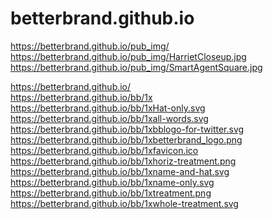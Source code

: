 # betterbrand.github.io


https://betterbrand.github.io/pub_img/
https://betterbrand.github.io/pub_img/HarrietCloseup.jpg
https://betterbrand.github.io/pub_img/SmartAgentSquare.jpg

https://betterbrand.github.io/ <br>
https://betterbrand.github.io/bb/1x <br>
https://betterbrand.github.io/bb/1xHat-only.svg <br>
https://betterbrand.github.io/bb/1xall-words.svg <br>
https://betterbrand.github.io/bb/1xbblogo-for-twitter.svg <br>
https://betterbrand.github.io/bb/1xbetterbrand_logo.png <br>
https://betterbrand.github.io/bb/1xfavicon.ico <br>
https://betterbrand.github.io/bb/1xhoriz-treatment.png <br>
https://betterbrand.github.io/bb/1xname-and-hat.svg <br>
https://betterbrand.github.io/bb/1xname-only.svg <br>
https://betterbrand.github.io/bb/1xtreatment.png <br>
https://betterbrand.github.io/bb/1xwhole-treatment.svg <br>
